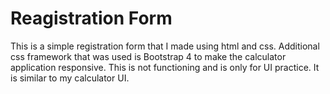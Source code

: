 # Reagistration Form

This is a simple registration form that I made using html and css. Additional css framework that was used is Bootstrap 4 to make the calculator application responsive. This is not functioning and is only for UI practice. It is similar to my calculator UI.